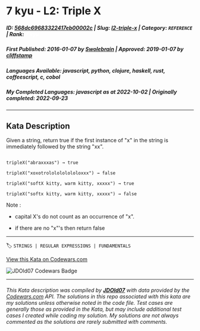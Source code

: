 # 7 kyu - L2: Triple X

##### **ID**: [568dc69683322417eb00002c](https://www.codewars.com/kata/568dc69683322417eb00002c) | **Slug**: [l2-triple-x](https://www.codewars.com/kata/568dc69683322417eb00002c) | **Category**: `REFERENCE` | **Rank**: <span style="color:white">7 kyu</span>

##### **First Published**: 2016-01-07 ***by*** [Swolebrain](https://www.codewars.com/users/Swolebrain) | **Approved**: 2019-01-07 ***by*** [cliffstamp](https://www.codewars.com/users/cliffstamp)

##### **Languages Available**: javascript, python, clojure, haskell, rust, coffeescript, c, cobol

##### **My Completed Languages**: javascript ***as at*** 2022-10-02 | **Originally completed**: 2022-09-23

---

## Kata Description


Given a string, return true if the first instance of "x" in the string is immediately followed by the string "xx". 



```

tripleX("abraxxxas") → true

tripleX("xoxotrololololololoxxx") → false

tripleX("softX kitty, warm kitty, xxxxx") → true

tripleX("softx kitty, warm kitty, xxxxx") → false

```



Note :

 - capital X's do not count as an occurrence of "x".

 - if there are no "x"'s then return false

---


🏷 `STRINGS | REGULAR EXPRESSIONS | FUNDAMENTALS`


[View this Kata on Codewars.com](https://www.codewars.com/kata/568dc69683322417eb00002c)

![](https://www.codewars.com/users/jdold07/badges/large "JDOld07 Codewars Badge")

---

###### *This Kata description was compiled by [**JDOld07**](https://tpstech.dev) with data provided by the [Codewars.com](https://www.codewars.com) API.  The solutions in this repo associated with this kata are my solutions unless otherwise noted in the code file.  Test cases are generally those as provided in the Kata, but may include additional test cases I created while coding my solution.  My solutions are not always commented as the solutions are rarely submitted with comments.*

